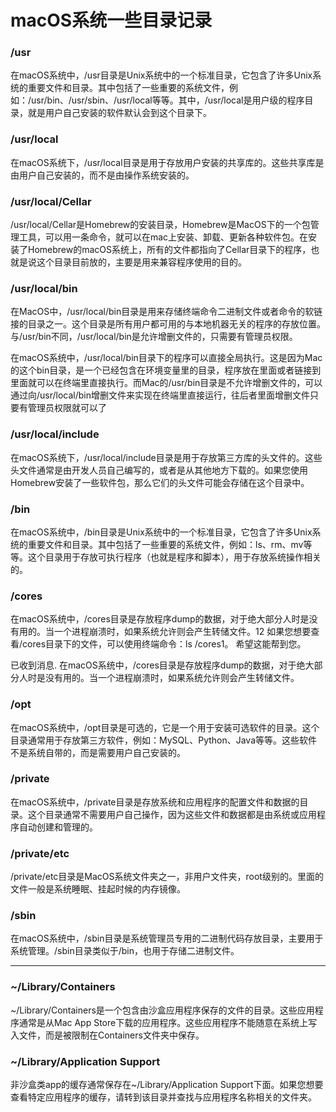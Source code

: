 # macOS系统一些目录记录

### /usr

在macOS系统中，/usr目录是Unix系统中的一个标准目录，它包含了许多Unix系统的重要文件和目录。其中包括了一些重要的系统文件，例如：/usr/bin、/usr/sbin、/usr/local等等。其中，/usr/local是用户级的程序目录，就是用户自己安装的软件默认会到这个目录下。

### /usr/local

在macOS系统下，/usr/local目录是用于存放用户安装的共享库的。这些共享库是由用户自己安装的，而不是由操作系统安装的。

### /usr/local/Cellar

/usr/local/Cellar是Homebrew的安装目录，Homebrew是MacOS下的一个包管理工具，可以用一条命令，就可以在mac上安装、卸载、更新各种软件包。在安装了Homebrew的macOS系统上，所有的文件都指向了Cellar目录下的程序，也就是说这个目录目前放的，主要是用来兼容程序使用的目的。

### /usr/local/bin

在MacOS中，/usr/local/bin目录是用来存储终端命令二进制文件或者命令的软链接的目录之一。这个目录是所有用户都可用的与本地机器无关的程序的存放位置。与/usr/bin不同，/usr/local/bin是允许增删文件的，只需要有管理员权限。

在macOS系统中，/usr/local/bin目录下的程序可以直接全局执行。这是因为Mac的这个bin目录，是一个已经包含在环境变量里的目录，程序放在里面或者链接到里面就可以在终端里直接执行。而Mac的/usr/bin目录是不允许增删文件的，可以通过向/usr/local/bin增删文件来实现在终端里直接运行，往后者里面增删文件只要有管理员权限就可以了

### /usr/local/include

在macOS系统下，/usr/local/include目录是用于存放第三方库的头文件的。这些头文件通常是由开发人员自己编写的，或者是从其他地方下载的。如果您使用Homebrew安装了一些软件包，那么它们的头文件可能会存储在这个目录中。

### /bin

在macOS系统中，/bin目录是Unix系统中的一个标准目录，它包含了许多Unix系统的重要文件和目录。其中包括了一些重要的系统文件，例如：ls、rm、mv等等。这个目录用于存放可执行程序（也就是程序和脚本），用于存放系统操作相关的。

### /cores

在macOS系统中，/cores目录是存放程序dump的数据，对于绝大部分人时是没有用的。当一个进程崩溃时，如果系统允许则会产生转储文件。12 如果您想要查看/cores目录下的文件，可以使用终端命令：ls /cores1。 希望这能帮到您。

已收到消息. 在macOS系统中，/cores目录是存放程序dump的数据，对于绝大部分人时是没有用的。当一个进程崩溃时，如果系统允许则会产生转储文件。

### /opt

在macOS系统中，/opt目录是可选的，它是一个用于安装可选软件的目录。这个目录通常用于存放第三方软件，例如：MySQL、Python、Java等等。这些软件不是系统自带的，而是需要用户自己安装的。

### /private

在macOS系统中，/private目录是存放系统和应用程序的配置文件和数据的目录。这个目录通常不需要用户自己操作，因为这些文件和数据都是由系统或应用程序自动创建和管理的。 

### /private/etc

/private/etc目录是MacOS系统文件夹之一，非用户文件夹，root级别的。里面的文件一般是系统睡眠、挂起时候的内存镜像。

### /sbin

在macOS系统中，/sbin目录是系统管理员专用的二进制代码存放目录，主要用于系统管理。/sbin目录类似于/bin，也用于存储二进制文件。


-------

### ~/Library/Containers

~/Library/Containers是一个包含由沙盒应用程序保存的文件的目录。这些应用程序通常是从Mac App Store下载的应用程序。这些应用程序不能随意在系统上写入文件，而是被限制在Containers文件夹中保存。

### ~/Library/Application Support

非沙盒类app的缓存通常保存在~/Library/Application Support下面。如果您想要查看特定应用程序的缓存，请转到该目录并查找与应用程序名称相关的文件夹。

